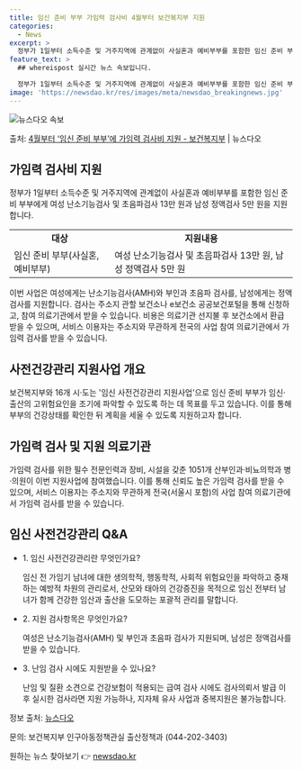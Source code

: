 ```yaml
---
title: 임신 준비 부부 가임력 검사비 4월부터 보건복지부 지원
categories:
  - News
excerpt: >
  정부가 1일부터 소득수준 및 거주지역에 관계없이 사실혼과 예비부부를 포함한 임신 준비 부부에게 여성 난소기능…
feature_text: >
  ## whereispost 실시간 뉴스 속보입니다.

  정부가 1일부터 소득수준 및 거주지역에 관계없이 사실혼과 예비부부를 포함한 임신 준비 부부에게 여성 난소기능…
image: 'https://newsdao.kr/res/images/meta/newsdao_breakingnews.jpg'
---
```


![뉴스다오 속보](https://newsdao.kr/res/images/meta/newsdao_breakingnews.jpg)

<p>출처: <a href="https://newsdao.kr/3471" rel="dofollow">4월부터 ‘임신 준비 부부’에 가임력 검사비 지원 - 보건복지부</a> | 뉴스다오</p>

<h2 data-ke-size="size26">가임력 검사비 지원</h2>
<p data-ke-size="size16">정부가 1일부터 소득수준 및 거주지역에 관계없이 사실혼과 예비부부를 포함한 임신 준비 부부에게 여성 난소기능검사 및 초음파검사 13만 원과 남성 정액검사 5만 원을 지원합니다.</p>
<table>
  <tr>
    <td style="text-align: center; height: 17px;"><b>대상</b></td>
    <td style="text-align: center; height: 17px;"><b>지원내용</b></td>
  </tr>
  <tr>
    <td style="text-align: left;">임신 준비 부부(사실혼, 예비부부)</td>
    <td style="text-align: left;">여성 난소기능검사 및 초음파검사 13만 원, 남성 정액검사 5만 원</td>
  </tr>
</table>
<p data-ke-size="size16">이번 사업은 여성에게는 난소기능검사(AMH)와 부인과 초음파 검사를, 남성에게는 정액검사를 지원합니다. 검사는 주소지 관할 보건소나 e보건소 공공보건포털을 통해 신청하고, 참여 의료기관에서 받을 수 있습니다. 비용은 의료기관 선지불 후 보건소에서 환급 받을 수 있으며, 서비스 이용자는 주소지와 무관하게 전국의 사업 참여 의료기관에서 가임력 검사를 받을 수 있습니다.</p>

<h2 data-ke-size="size26">사전건강관리 지원사업 개요</h2>
<p data-ke-size="size16">보건복지부와 16개 시·도는 '임신 사전건강관리 지원사업'으로 임신 준비 부부가 임신·출산의 고위험요인을 조기에 파악할 수 있도록 하는 데 목표를 두고 있습니다. 이를 통해 부부의 건강상태를 확인한 뒤 계획을 세울 수 있도록 지원하고자 합니다.</p>

<h2 data-ke-size="size26">가임력 검사 및 지원 의료기관</h2>
<p data-ke-size="size16">가임력 검사를 위한 필수 전문인력과 장비, 시설을 갖춘 1051개 산부인과·비뇨의학과 병·의원이 이번 지원사업에 참여했습니다. 이를 통해 신뢰도 높은 가임력 검사를 받을 수 있으며, 서비스 이용자는 주소지와 무관하게 전국(서울시 포함)의 사업 참여 의료기관에서 가임력 검사를 받을 수 있습니다.</p>

<h2 data-ke-size="size26">임신 사전건강관리 Q&A</h2>
<ul>
  <li>1. 임신 사전건강관리란 무엇인가요?</li>
  <p data-ke-size="size16">임신 전 가임기 남녀에 대한 생의학적, 행동학적, 사회적 위험요인을 파악하고 중재하는 예방적 차원의 관리로서, 산모와 태아의 건강증진을 목적으로 임신 전부터 남녀가 함께 건강한 임산과 출산을 도모하는 포괄적 관리를 말합니다.</p>
  <li>2. 지원 검사항목은 무엇인가요?</li>
  <p data-ke-size="size16">여성은 난소기능검사(AMH) 및 부인과 초음파 검사가 지원되며, 남성은 정액검사를 받을 수 있습니다.</p>
  <li>3. 난임 검사 시에도 지원받을 수 있나요?</li>
  <p data-ke-size="size16">난임 및 질환 소견으로 건강보험이 적용되는 급여 검사 시에도 검사의뢰서 발급 이후 실시한 검사라면 지원 가능하나, 지자체 유사 사업과 중복지원은 불가능합니다.</p>
</ul>

<p data-ke-size="size16">정보 출처: <a href="https://newsdao.kr/3471">뉴스다오</a></p>
<p data-ke-size="size16">문의: 보건복지부 인구아동정책관실 출산정책과 (044-202-3403)</p> 

원하는 뉴스 찾아보기 👉 <a href="https://newsdao.kr" rel="dofollow">newsdao.kr</a>


